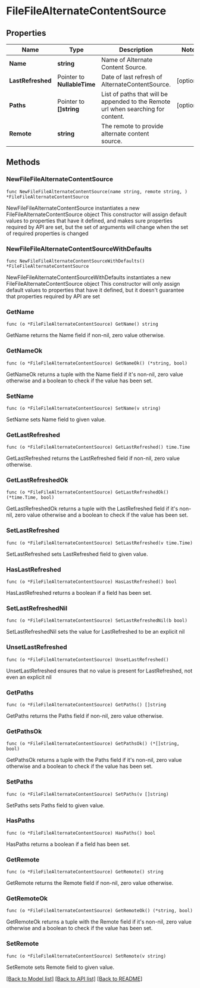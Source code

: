 # FileFileAlternateContentSource

## Properties

Name | Type | Description | Notes
------------ | ------------- | ------------- | -------------
**Name** | **string** | Name of Alternate Content Source. | 
**LastRefreshed** | Pointer to **NullableTime** | Date of last refresh of AlternateContentSource. | [optional] 
**Paths** | Pointer to **[]string** | List of paths that will be appended to the Remote url when searching for content. | [optional] 
**Remote** | **string** | The remote to provide alternate content source. | 

## Methods

### NewFileFileAlternateContentSource

`func NewFileFileAlternateContentSource(name string, remote string, ) *FileFileAlternateContentSource`

NewFileFileAlternateContentSource instantiates a new FileFileAlternateContentSource object
This constructor will assign default values to properties that have it defined,
and makes sure properties required by API are set, but the set of arguments
will change when the set of required properties is changed

### NewFileFileAlternateContentSourceWithDefaults

`func NewFileFileAlternateContentSourceWithDefaults() *FileFileAlternateContentSource`

NewFileFileAlternateContentSourceWithDefaults instantiates a new FileFileAlternateContentSource object
This constructor will only assign default values to properties that have it defined,
but it doesn't guarantee that properties required by API are set

### GetName

`func (o *FileFileAlternateContentSource) GetName() string`

GetName returns the Name field if non-nil, zero value otherwise.

### GetNameOk

`func (o *FileFileAlternateContentSource) GetNameOk() (*string, bool)`

GetNameOk returns a tuple with the Name field if it's non-nil, zero value otherwise
and a boolean to check if the value has been set.

### SetName

`func (o *FileFileAlternateContentSource) SetName(v string)`

SetName sets Name field to given value.


### GetLastRefreshed

`func (o *FileFileAlternateContentSource) GetLastRefreshed() time.Time`

GetLastRefreshed returns the LastRefreshed field if non-nil, zero value otherwise.

### GetLastRefreshedOk

`func (o *FileFileAlternateContentSource) GetLastRefreshedOk() (*time.Time, bool)`

GetLastRefreshedOk returns a tuple with the LastRefreshed field if it's non-nil, zero value otherwise
and a boolean to check if the value has been set.

### SetLastRefreshed

`func (o *FileFileAlternateContentSource) SetLastRefreshed(v time.Time)`

SetLastRefreshed sets LastRefreshed field to given value.

### HasLastRefreshed

`func (o *FileFileAlternateContentSource) HasLastRefreshed() bool`

HasLastRefreshed returns a boolean if a field has been set.

### SetLastRefreshedNil

`func (o *FileFileAlternateContentSource) SetLastRefreshedNil(b bool)`

 SetLastRefreshedNil sets the value for LastRefreshed to be an explicit nil

### UnsetLastRefreshed
`func (o *FileFileAlternateContentSource) UnsetLastRefreshed()`

UnsetLastRefreshed ensures that no value is present for LastRefreshed, not even an explicit nil
### GetPaths

`func (o *FileFileAlternateContentSource) GetPaths() []string`

GetPaths returns the Paths field if non-nil, zero value otherwise.

### GetPathsOk

`func (o *FileFileAlternateContentSource) GetPathsOk() (*[]string, bool)`

GetPathsOk returns a tuple with the Paths field if it's non-nil, zero value otherwise
and a boolean to check if the value has been set.

### SetPaths

`func (o *FileFileAlternateContentSource) SetPaths(v []string)`

SetPaths sets Paths field to given value.

### HasPaths

`func (o *FileFileAlternateContentSource) HasPaths() bool`

HasPaths returns a boolean if a field has been set.

### GetRemote

`func (o *FileFileAlternateContentSource) GetRemote() string`

GetRemote returns the Remote field if non-nil, zero value otherwise.

### GetRemoteOk

`func (o *FileFileAlternateContentSource) GetRemoteOk() (*string, bool)`

GetRemoteOk returns a tuple with the Remote field if it's non-nil, zero value otherwise
and a boolean to check if the value has been set.

### SetRemote

`func (o *FileFileAlternateContentSource) SetRemote(v string)`

SetRemote sets Remote field to given value.



[[Back to Model list]](../README.md#documentation-for-models) [[Back to API list]](../README.md#documentation-for-api-endpoints) [[Back to README]](../README.md)


